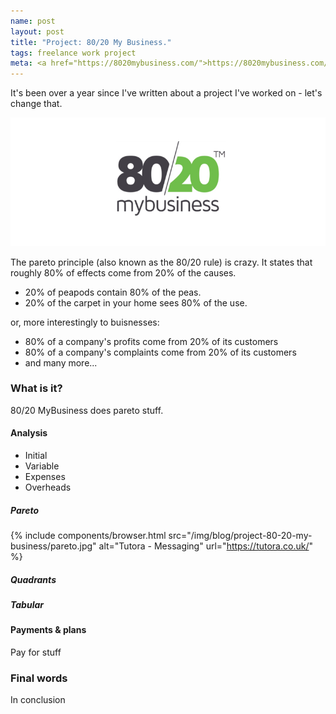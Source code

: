 ```yaml
---
name: post
layout: post
title: "Project: 80/20 My Business."
tags: freelance work project
meta: <a href="https://8020mybusiness.com/">https://8020mybusiness.com/</a>
---
```


It's been over a year since I've written about a project I've worked on - let's change that.

![80/20 My Business Brand](/img/blog/project-80-20-my-business/brand.jpg)

The pareto principle (also known as the 80/20 rule) is crazy. It states that roughly 80% of effects come from 20% of the causes.

- 20% of peapods contain 80% of the peas.
- 20% of the carpet in your home sees 80% of the use.

or, more interestingly to buisnesses:

- 80% of a company's profits come from 20% of its customers
- 80% of a company's complaints come from 20% of its customers
- and many more...

### What is it?

80/20 MyBusiness does pareto stuff.

#### Analysis

- Initial
- Variable
- Expenses
- Overheads

##### Pareto

{% include components/browser.html src="/img/blog/project-80-20-my-business/pareto.jpg" alt="Tutora - Messaging" url="https://tutora.co.uk/" %}

##### Quadrants

##### Tabular

#### Payments & plans

Pay for stuff


### Final words

In conclusion
